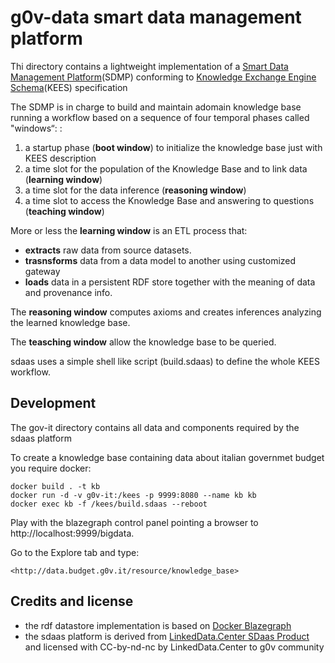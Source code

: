 # g0v-data smart data management platform

Thi directory contains a lightweight implementation of a [Smart Data Management Platform](https://it.linkeddata.center/b/smart-data-platform/)(SDMP) conforming to [Knowledge Exchange Engine Schema](http://LinkedData.Center/kees)(KEES) specification

The SDMP is in charge to build and maintain adomain knowledge base running a workflow based on a sequence of four temporal phases called "windows“:
:
1. a startup  phase (**boot window**)  to initialize the knowledge base just with KEES description
2. a time slot for the population of the Knowledge Base and to link data (**learning window**)
3. a time slot for the data inference (**reasoning window**)
4. a time slot to access the Knowledge Base and answering to questions  (**teaching window**)



More or less the **learning window** is an ETL process that:
  
- **extracts** raw data from source datasets.
- **trasnsforms** data from a data model to another using customized gateway
- **loads** data in a persistent RDF store together with the meaning of data and provenance info.

The **reasoning window** computes axioms and creates inferences analyzing the learned knowledge base.

The **teasching window** allow the knowledge base to be queried.


sdaas uses a simple shell like script (build.sdaas) to define the whole KEES workflow.

## Development

The gov-it directory contains all data and components required by the sdaas platform

To create a knowledge base containing data about italian governmet budget you require docker:

```
docker build . -t kb
docker run -d -v g0v-it:/kees -p 9999:8080 --name kb kb
docker exec kb -f /kees/build.sdaas --reboot
```

Play with the blazegraph control panel pointing a browser to http://localhost:9999/bigdata.

Go to the Explore tab and type:

```
<http://data.budget.g0v.it/resource/knowledge_base>
```

## Credits and license

- the rdf datastore implementation is based on [Docker Blazegraph](https://github.com/lyrasis/docker-blazegraph)
- the sdaas platform is derived from [LinkedData.Center SDaas Product](https://it.linkeddata.center/p/sdaas) and licensed with CC-by-nd-nc by LinkedData.Center to g0v community

